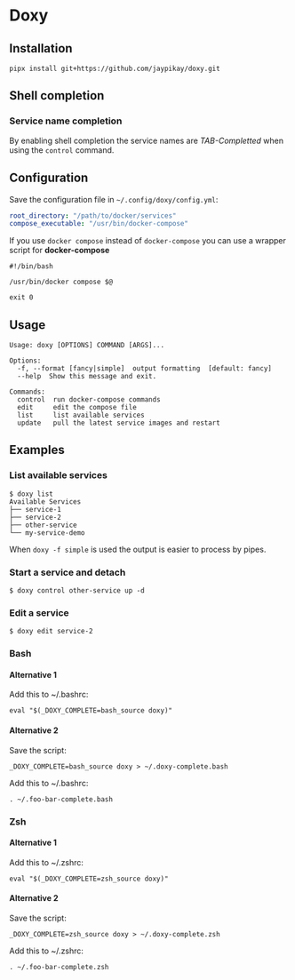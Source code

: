# Doxy

## Installation

```shell
pipx install git+https://github.com/jaypikay/doxy.git
```

## Shell completion

### Service name completion

By enabling shell completion the service names are *TAB-Completted* when using the `control`
command.

## Configuration

Save the configuration file in `~/.config/doxy/config.yml`:
```yaml
root_directory: "/path/to/docker/services"
compose_executable: "/usr/bin/docker-compose"
```

If you use `docker compose` instead of `docker-compose` you can use a wrapper script for
**docker-compose**
```shell
#!/bin/bash

/usr/bin/docker compose $@

exit 0
```

## Usage

```
Usage: doxy [OPTIONS] COMMAND [ARGS]...

Options:
  -f, --format [fancy|simple]  output formatting  [default: fancy]
  --help  Show this message and exit.

Commands:
  control  run docker-compose commands
  edit     edit the compose file
  list     list available services
  update   pull the latest service images and restart
```

## Examples

### List available services
```shell
$ doxy list
Available Services
├── service-1
├── service-2
├── other-service
└── my-service-demo
```

When `doxy -f simple` is used the output is easier to process by pipes.

### Start a service and detach
```shell
$ doxy control other-service up -d
```

### Edit a service
```shell
$ doxy edit service-2
```

### Bash

#### Alternative 1
Add this to ~/.bashrc:
```
eval "$(_DOXY_COMPLETE=bash_source doxy)"
```

#### Alternative 2
Save the script:
```shell
_DOXY_COMPLETE=bash_source doxy > ~/.doxy-complete.bash
```

Add this to ~/.bashrc:
```
. ~/.foo-bar-complete.bash
````

### Zsh

#### Alternative 1
Add this to ~/.zshrc:
```
eval "$(_DOXY_COMPLETE=zsh_source doxy)"
```

#### Alternative 2
Save the script:
```shell
_DOXY_COMPLETE=zsh_source doxy > ~/.doxy-complete.zsh
```

Add this to ~/.zshrc:
```
. ~/.foo-bar-complete.zsh
```
